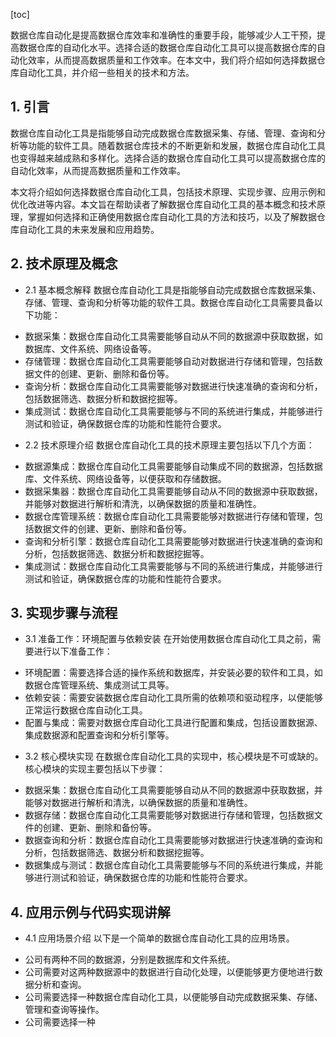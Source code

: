 
[toc]                    
                
                
数据仓库自动化是提高数据仓库效率和准确性的重要手段，能够减少人工干预，提高数据仓库的自动化水平。选择合适的数据仓库自动化工具可以提高数据仓库的自动化效率，从而提高数据质量和工作效率。在本文中，我们将介绍如何选择数据仓库自动化工具，并介绍一些相关的技术和方法。

## 1. 引言

数据仓库自动化工具是指能够自动完成数据仓库数据采集、存储、管理、查询和分析等功能的软件工具。随着数据仓库技术的不断更新和发展，数据仓库自动化工具也变得越来越成熟和多样化。选择合适的数据仓库自动化工具可以提高数据仓库的自动化效率，从而提高数据质量和工作效率。

本文将介绍如何选择数据仓库自动化工具，包括技术原理、实现步骤、应用示例和优化改进等内容。本文旨在帮助读者了解数据仓库自动化工具的基本概念和技术原理，掌握如何选择和正确使用数据仓库自动化工具的方法和技巧，以及了解数据仓库自动化工具的未来发展和应用趋势。

## 2. 技术原理及概念

- 2.1 基本概念解释
数据仓库自动化工具是指能够自动完成数据仓库数据采集、存储、管理、查询和分析等功能的软件工具。数据仓库自动化工具需要具备以下功能：
* 数据采集：数据仓库自动化工具需要能够自动从不同的数据源中获取数据，如数据库、文件系统、网络设备等。
* 存储管理：数据仓库自动化工具需要能够自动对数据进行存储和管理，包括数据文件的创建、更新、删除和备份等。
* 查询分析：数据仓库自动化工具需要能够对数据进行快速准确的查询和分析，包括数据筛选、数据分析和数据挖掘等。
* 集成测试：数据仓库自动化工具需要能够与不同的系统进行集成，并能够进行测试和验证，确保数据仓库的功能和性能符合要求。

- 2.2 技术原理介绍
数据仓库自动化工具的技术原理主要包括以下几个方面：
* 数据源集成：数据仓库自动化工具需要能够自动集成不同的数据源，包括数据库、文件系统、网络设备等，以便获取和存储数据。
* 数据采集器：数据仓库自动化工具需要能够自动从不同的数据源中获取数据，并能够对数据进行解析和清洗，以确保数据的质量和准确性。
* 数据仓库管理系统：数据仓库自动化工具需要能够对数据进行存储和管理，包括数据文件的创建、更新、删除和备份等。
* 查询和分析引擎：数据仓库自动化工具需要能够对数据进行快速准确的查询和分析，包括数据筛选、数据分析和数据挖掘等。
* 集成测试：数据仓库自动化工具需要能够与不同的系统进行集成，并能够进行测试和验证，确保数据仓库的功能和性能符合要求。

## 3. 实现步骤与流程

- 3.1 准备工作：环境配置与依赖安装
在开始使用数据仓库自动化工具之前，需要进行以下准备工作：
* 环境配置：需要选择合适的操作系统和数据库，并安装必要的软件和工具，如数据仓库管理系统、集成测试工具等。
* 依赖安装：需要安装数据仓库自动化工具所需的依赖项和驱动程序，以便能够正常运行数据仓库自动化工具。
* 配置与集成：需要对数据仓库自动化工具进行配置和集成，包括设置数据源、集成数据源和配置查询和分析引擎等。

- 3.2 核心模块实现
在数据仓库自动化工具的实现中，核心模块是不可或缺的。核心模块的实现主要包括以下步骤：
* 数据采集：数据仓库自动化工具需要能够自动从不同的数据源中获取数据，并能够对数据进行解析和清洗，以确保数据的质量和准确性。
* 数据存储：数据仓库自动化工具需要能够对数据进行存储和管理，包括数据文件的创建、更新、删除和备份等。
* 数据查询和分析：数据仓库自动化工具需要能够对数据进行快速准确的查询和分析，包括数据筛选、数据分析和数据挖掘等。
* 数据集成与测试：数据仓库自动化工具需要能够与不同的系统进行集成，并能够进行测试和验证，确保数据仓库的功能和性能符合要求。

## 4. 应用示例与代码实现讲解

- 4.1 应用场景介绍
以下是一个简单的数据仓库自动化工具的应用场景。
* 公司有两种不同的数据源，分别是数据库和文件系统。
* 公司需要对这两种数据源中的数据进行自动化处理，以便能够更方便地进行数据分析和查询。
* 公司需要选择一种数据仓库自动化工具，以便能够自动完成数据采集、存储、管理和查询等操作。
* 公司需要选择一种

